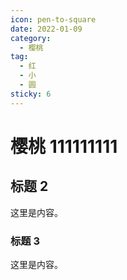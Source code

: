 ```yaml
---
icon: pen-to-square
date: 2022-01-09
category:
  - 樱桃
tag:
  - 红
  - 小
  - 圆
sticky: 6
---
```


# 樱桃 111111111

## 标题 2

这里是内容。

### 标题 3

这里是内容。
